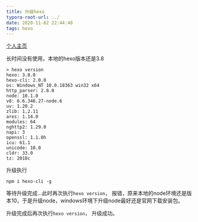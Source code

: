 ```yaml
---
title: 升级hexo
typora-root-url: ../
date: 2020-11-02 22:44:48
tags: hexo
---
```


[个人主页](https://lzlz000.github.io)

长时间没有使用，本地的hexo版本还是3.8

```
> hexo version
hexo: 3.8.0
hexo-cli: 2.0.0
os: Windows_NT 10.0.18363 win32 x64
http_parser: 2.8.0
node: 10.1.0
v8: 6.6.346.27-node.6
uv: 1.20.2
zlib: 1.2.11
ares: 1.14.0
modules: 64
nghttp2: 1.29.0
napi: 3
openssl: 1.1.0h
icu: 61.1
unicode: 10.0
cldr: 33.0
tz: 2018c
```

升级执行 

```
npm i hexo-cli -g
```

等待升级完成...此时再次执行```hexo version```， 报错，原来本地的node环境还是版本10，于是升级node，windows环境下升级node最好还是官网下载安装包。

升级完成后再次执行```hexo version```， 升级成功。


